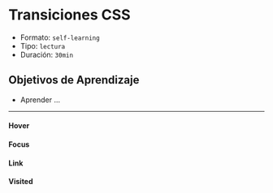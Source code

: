 # Transiciones CSS
- Formato: `self-learning`
- Tipo: `lectura`
- Duración: `30min`

## Objetivos de Aprendizaje

- Aprender ...

***

#### Hover

#### Focus

#### Link

#### Visited

